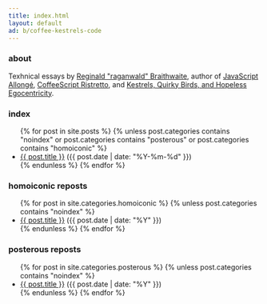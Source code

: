 ```yaml
---
title: index.html
layout: default
ad: b/coffee-kestrels-code
---
```


### about

Texhnical essays by [Reginald "raganwald" Braithwaite](http://braythwayt.com), author of [JavaScript Allongé](http://leanpub.com/javascript-allonge), [CoffeeScript Ristretto](http://ristrettolo.gy), and [Kestrels, Quirky Birds, and Hopeless Egocentricity](http://combinators.info).

### index

<div class="related">
  <ul>
    {% for post in site.posts %}
      {% unless post.categories contains "noindex" or post.categories contains "posterous" or post.categories contains "homoiconic" %}
        <li>
          <a href="{{ post.url }}">{{ post.title }}</a> (<span>{{ post.date | date: "%Y-%m-%d" }}</span>)
        </li>
      {% endunless %}
    {% endfor %}
  </ul>
</div>

### homoiconic reposts

<div class="related">
  <ul>
    {% for post in site.categories.homoiconic %}
      {% unless post.categories contains "noindex" %}
        <li>
          <a href="{{ post.url }}">{{ post.title }}</a> (<span>{{ post.date | date: "%Y" }}</span>)
        </li>
      {% endunless %}
    {% endfor %}
  </ul>
</div>

### posterous reposts

<div class="related">
  <ul>
    {% for post in site.categories.posterous %}
      {% unless post.categories contains "noindex" %}
        <li>
          <a href="{{ post.url }}">{{ post.title }}</a> (<span>{{ post.date | date: "%Y" }}</span>)
        </li>
      {% endunless %}
    {% endfor %}
  </ul>
</div>